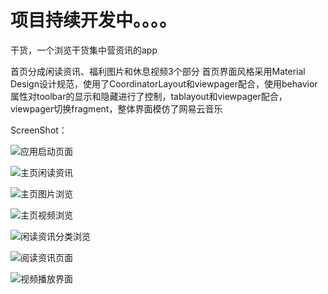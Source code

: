 项目持续开发中。。。。
==

干货，一个浏览干货集中营资讯的app

首页分成闲读资讯、福利图片和休息视频3个部分
首页界面风格采用Material Design设计规范，使用了CoordinatorLayout和viewpager配合，使用behavior属性对toolbar的显示和隐藏进行了控制，tablayout和viewpager配合，viewpager切换fragment，整体界面模仿了网易云音乐

ScreenShot： 

![应用启动页面](https://github.com/xiaolutang/GankIo/raw/master/app/image/splash.jpg)

![主页闲读资讯](https://github.com/xiaolutang/GankIo/raw/master/app/image/main_idel.png)

![主页图片浏览](https://github.com/xiaolutang/GankIo/raw/master/app/image/mian_girl.jpg)

![主页视频浏览](https://github.com/xiaolutang/GankIo/raw/master/app/image/main_video.jpg)

![闲读资讯分类浏览](https://github.com/xiaolutang/GankIo/raw/master/app/image/idel_info.png)

![阅读资讯页面](https://github.com/xiaolutang/GankIo/raw/master/app/image/reader.jpg)

![视频播放界面](https://github.com/xiaolutang/GankIo/raw/master/app/image/play_video.png)

